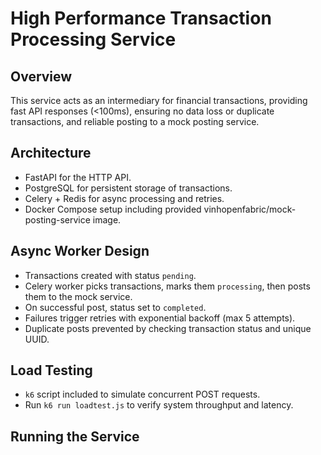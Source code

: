 # High Performance Transaction Processing Service

## Overview

This service acts as an intermediary for financial transactions, providing fast API responses (<100ms), ensuring no data loss or duplicate transactions, and reliable posting to a mock posting service.

## Architecture

- FastAPI for the HTTP API.
- PostgreSQL for persistent storage of transactions.
- Celery + Redis for async processing and retries.
- Docker Compose setup including provided vinhopenfabric/mock-posting-service image.

## Async Worker Design

- Transactions created with status `pending`.
- Celery worker picks transactions, marks them `processing`, then posts them to the mock service.
- On successful post, status set to `completed`.
- Failures trigger retries with exponential backoff (max 5 attempts).
- Duplicate posts prevented by checking transaction status and unique UUID.

## Load Testing

- `k6` script included to simulate concurrent POST requests.
- Run `k6 run loadtest.js` to verify system throughput and latency.

## Running the Service

